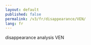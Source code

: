 ```yaml
---
layout: default
published: false
permalink: /v3/fr/disappearance/VEN/
lang: fr
---
```


disappearance analysis VEN

